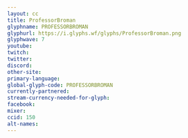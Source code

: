```yaml
---
layout: cc
title: ProfessorBroman
glyphname: PROFESSORBROMAN
glyphurl: https://i.glyphs.wf/glyphs/ProfessorBroman.png
glyphwave: 7
youtube: 
twitch: 
twitter: 
discord: 
other-site: 
primary-language: 
global-glyph-code: PROFESSORBROMAN
currently-partnered: 
stream-currency-needed-for-glyph: 
facebook: 
mixer: 
ccid: 150
alt-names: 
---
```


